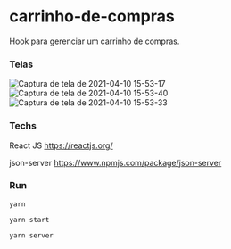 # carrinho-de-compras
Hook para gerenciar um carrinho de compras.

 ### Telas
![Captura de tela de 2021-04-10 15-53-17](https://user-images.githubusercontent.com/60816110/114281818-efea4d80-9a16-11eb-82d1-7ad0ab88f18a.png)
![Captura de tela de 2021-04-10 15-53-40](https://user-images.githubusercontent.com/60816110/114281820-f24ca780-9a16-11eb-8edf-d3e751bcc302.png)
![Captura de tela de 2021-04-10 15-53-33](https://user-images.githubusercontent.com/60816110/114281822-f4af0180-9a16-11eb-8464-10d0e5fe7f84.png)

### Techs
React JS
https://reactjs.org/

json-server
https://www.npmjs.com/package/json-server

### Run

```
yarn

yarn start

yarn server

```
